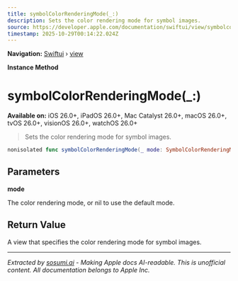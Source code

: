 ```yaml
---
title: symbolColorRenderingMode(_:)
description: Sets the color rendering mode for symbol images.
source: https://developer.apple.com/documentation/swiftui/view/symbolcolorrenderingmode(_:)
timestamp: 2025-10-29T00:14:22.024Z
---
```


**Navigation:** [Swiftui](/documentation/swiftui) › [view](/documentation/swiftui/view)

**Instance Method**

# symbolColorRenderingMode(_:)

**Available on:** iOS 26.0+, iPadOS 26.0+, Mac Catalyst 26.0+, macOS 26.0+, tvOS 26.0+, visionOS 26.0+, watchOS 26.0+

> Sets the color rendering mode for symbol images.

```swift
nonisolated func symbolColorRenderingMode(_ mode: SymbolColorRenderingMode?) -> some View
```

## Parameters

**mode**

The color rendering mode, or nil to use the default mode.



## Return Value

A view that specifies the color rendering mode for symbol images.

---

*Extracted by [sosumi.ai](https://sosumi.ai) - Making Apple docs AI-readable.*
*This is unofficial content. All documentation belongs to Apple Inc.*
